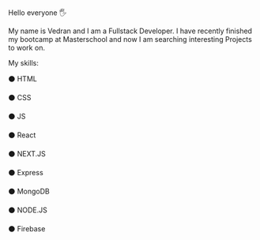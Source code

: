 Hello everyone 🖐

My name is Vedran and I am a Fullstack Developer. I have recently finished my bootcamp at Masterschool and now I am searching interesting Projects to work on.

My skills: 

:black_circle:  HTML

:black_circle:  CSS  

:black_circle:  JS

:black_circle:  React

:black_circle:  NEXT.JS

:black_circle:  Express

:black_circle:  MongoDB

:black_circle:  NODE.JS

:black_circle:  Firebase
